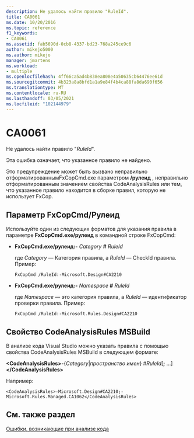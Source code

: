 ```yaml
---
description: Не удалось найти правило "RuleId".
title: CA0061
ms.date: 10/20/2016
ms.topic: reference
f1_keywords:
- CA0061
ms.assetid: fab5690d-0cb8-4337-bd23-768a245ce9c6
author: mikejo5000
ms.author: mikejo
manager: jmartens
ms.workload:
- multiple
ms.openlocfilehash: 4ff66ca5ad4b838ea808e4a50635cb64476ee61d
ms.sourcegitcommit: 4b323a8a8bfd1a1a9e84f4b4ca88fa8da690f656
ms.translationtype: MT
ms.contentlocale: ru-RU
ms.lasthandoff: 03/05/2021
ms.locfileid: "102144979"
---
```

# <a name="ca0061"></a>CA0061
Не удалось найти правило "*RuleId*".

Эта ошибка означает, что указанное правило не найдено.

Это предупреждение может быть вызвано неправильно отформатированнымFxCopCmd.exe параметром **/рулеид** , неправильно отформатированным значением свойства CodeAnalysisRules или тем, что указанное правило находится в сборке правил, которую не использует FxCop.

## <a name="fxcopcmd-ruleid-option"></a>Параметр FxCopCmd/Рулеид
Используйте один из следующих форматов для указания правила в параметре **FxCopCmd.exe/рулеид** в командной строке FxCopCmd:

- **FxCopCmd.exe/рулеид:-** *Category* **#** *RuleId*

     где *Category* — Категория правила, а *RuleId* — CheckId правила. Пример:

    ```
    FxCopCmd /RuleId:-Microsoft.Design#CA2210
    ```

- **FxCopCmd.exe/рулеид:-** *Namespace* **#** *RuleId*

     где *Namespace* — это категория правила, а *RuleId* — идентификатор проверки правила. Пример:

    ```
    FxCopCmd /RuleId:-Microsoft.Rules.Design#CA2210
    ```

## <a name="msbuild-codeanalysisrules-property"></a>Свойство CodeAnalysisRules MSBuild
В анализе кода Visual Studio можно указать правила с помощью свойства CodeAnalysisRules MSBuild в следующем формате:

**\<CodeAnalysisRules>-**{*Category*&#124;*пространство имен*} #*RuleId*[**;** ...]**\</CodeAnalysisRules>**

Например:

```
<CodeAnalysisRules>-Microsoft.Design#CA2210;-Microsoft.Rules.Managed.CA1062</CodeAnalysisRules>
```

## <a name="see-also"></a>См. также раздел
[Ошибки, возникающие при анализе кода](../code-quality/code-analysis-application-errors.md)
